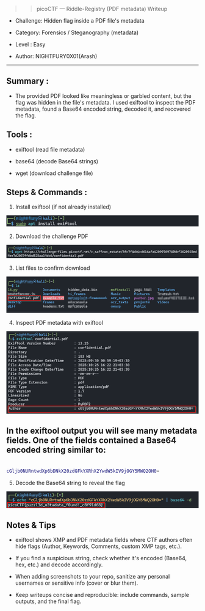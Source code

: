 >> picoCTF — Riddle-Registry (PDF metadata) Writeup

+ Challenge: Hidden flag inside a PDF file's metadata

+ Category: Forensics / Steganography (metadata)

+ Level : Easy

+ Author: NIGHTFURY0X01(Arash)
---

## Summary : 

+ The provided PDF looked like meaningless or garbled content, but the flag was hidden in the file's metadata. I used exiftool to inspect the PDF metadata, found a Base64 encoded string, decoded it, and recovered the flag.

## Tools :

+ exiftool (read file metadata)

+ base64 (decode Base64 strings)

+ wget (download challenge file)

## Steps & Commands :

1. Install exiftool (if not already installed)

![Step 1](images/1.png)

2. Download the challenge PDF

![Step 2](images/2.png)

3. List files to confirm download

![Step 3](images/3.png)


4. Inspect PDF metadata with exiftool

![Step 4](images/4.png)


## In the exiftool output you will see many metadata fields. One of the fields contained a Base64 encoded string similar to:

```bash 

cGljb0NURntwdXp6bDNkX20zdGFkYXRhX2YwdW5kIV9jOGY5MWQ2OH0=

```


5. Decode the Base64 string to reveal the flag


![Step 5](images/5.png)

## Notes & Tips

+ exiftool shows XMP and PDF metadata fields where CTF authors often hide flags (Author, Keywords, Comments, custom XMP tags, etc.).

+ If you find a suspicious string, check whether it's encoded (Base64, hex, etc.) and decode accordingly.

+ When adding screenshots to your repo, sanitize any personal usernames or sensitive info (cover or blur them).

+ Keep writeups concise and reproducible: include commands, sample outputs, and the final flag.

